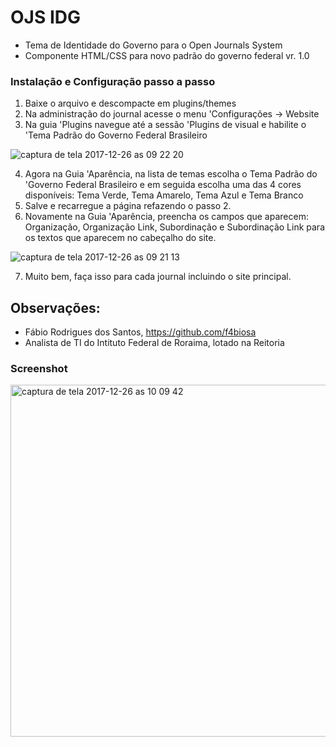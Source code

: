 # OJS IDG

- Tema de Identidade do Governo para o Open Journals System
- Componente HTML/CSS para novo padrão do governo federal vr. 1.0

### Instalação e Configuração passo a passo 
1. Baixe o arquivo e descompacte em plugins/themes
2. Na administração do journal acesse o menu 'Configurações -> Website
3. Na guia 'Plugins navegue até a sessão 'Plugins de visual e habilite o 'Tema Padrão do Governo Federal Brasileiro

![captura de tela 2017-12-26 as 09 22 20](https://user-images.githubusercontent.com/243817/34358226-3f0a3728-ea24-11e7-8ac5-11d8793479ac.png)

4. Agora na Guia 'Aparência, na lista de temas escolha o Tema Padrão do 'Governo Federal Brasileiro e em seguida escolha uma das 4 cores disponíveis: Tema Verde, Tema Amarelo, Tema Azul e Tema Branco
5. Salve e recarregue a página refazendo o passo 2.
6. Novamente na Guia 'Aparência, preencha os campos que aparecem: Organização, Organização Link, Subordinação e Subordinação Link para os textos que aparecem no cabeçalho do site.

![captura de tela 2017-12-26 as 09 21 13](https://user-images.githubusercontent.com/243817/34358209-1b59d66c-ea24-11e7-9900-878888e98e5a.png)

7. Muito bem, faça isso para cada journal incluindo o site principal.


Observações:
--------------------------
- Fábio Rodrigues dos Santos, https://github.com/f4biosa
- Analista de TI do Intituto Federal de Roraima, lotado na Reitoria

### Screenshot

<img width="563" alt="captura de tela 2017-12-26 as 10 09 42" src="https://user-images.githubusercontent.com/243817/34358314-135c81fc-ea25-11e7-9004-a1c4cbbfb206.png">
